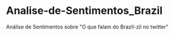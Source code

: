 # Analise-de-Sentimentos_Brazil
Análise de Sentimentos sobre "O que falam do Brazil-zil no twitter"
